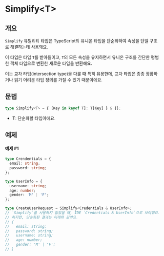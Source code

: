 # Simplify\<T>

## 개요

`Simplify` 유틸리티 타입은 TypeScript의 유니온 타입을 단순화하여 속성을 단일 구조로 해결하는데 사용돼요.

이 타입은 타입 `T`를 받아들이고, `T`의 모든 속성을 유지하면서 유니온 구조를 간단한 평범한 객체 타입으로 변환한 새로운 타입을 반환해요.

이는 교차 타입(intersection type)을 다룰 때 특히 유용한데, 교차 타입은 종종 장황하거나 읽기 어려운 타입 정의를 가질 수 있기 때문이에요.

## 문법

```ts
type Simplify<T> = { [Key in keyof T]: T[Key] } & {};
```

- **T**: 단순화할 타입이에요.

## 예제

#### 예제 #1

```ts
type Crendentials = {
  email: string;
  password: string;
};

type UserInfo = {
  username: string;
  age: number;
  gender: 'M' | 'F';
};

type CreateUserRequest = Simplify<Credentials & UserInfo>;
// `Simplify`를 사용하지 않았을 때, IDE `Credentials & UserInfo`으로 보여줘요.
// 하지만, 단순화된 결과는 아래와 같아요.
// {
//   email: string;
//   password: string;
//   username: string;
//   age: number;
//   gender: 'M' | 'F';
// }
```
